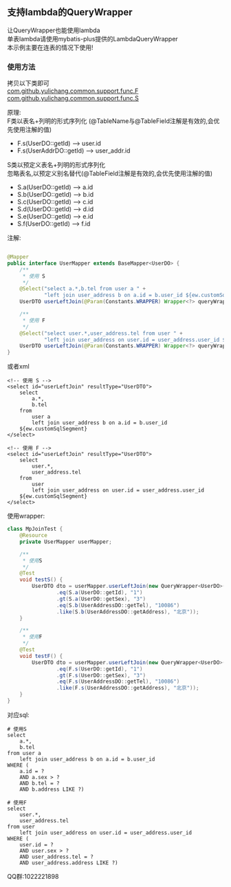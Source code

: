## 支持lambda的QueryWrapper

让QueryWrapper也能使用lambda  
单表lambda请使用mybatis-plus提供的LambdaQueryWrapper  
本示例主要在连表的情况下使用!

### 使用方法

拷贝以下类即可  
[com.github.yulichang.common.support.func.F]()  
[com.github.yulichang.common.support.func.S]()

原理:  
F类以表名+列明的形式序列化 (@TableName与@TableField注解是有效的,会优先使用注解的值)

* F.s(UserDO::getId)  --> user.id
* F.s(UserAddrDO::getId)  --> user_addr.id

S类以预定义表名+列明的形式序列化  
忽略表名,以预定义别名替代(@TableField注解是有效的,会优先使用注解的值)

* S.a(UserDO::getId)       --> a.id
* S.b(UserDO::getId)       --> b.id
* S.c(UserDO::getId)       --> c.id
* S.d(UserDO::getId)       --> d.id
* S.e(UserDO::getId)       --> e.id
* S.f(UserDO::getId)       --> f.id

注解:

```java

@Mapper
public interface UserMapper extends BaseMapper<UserDO> {
    /**
     * 使用 S
     */
    @Select("select a.*,b.tel from user a " +
            "left join user_address b on a.id = b.user_id ${ew.customSqlSegment}")
    UserDTO userLeftJoin(@Param(Constants.WRAPPER) Wrapper<?> queryWrapper);

    /**
     * 使用 F
     */
    @Select("select user.*,user_address.tel from user " +
            "left join user_address on user.id = user_address.user_id ${ew.customSqlSegment}")
    UserDTO userLeftJoin(@Param(Constants.WRAPPER) Wrapper<?> queryWrapper);
}
```

或者xml

```
<!-- 使用 S -->
<select id="userLeftJoin" resultType="UserDTO">
    select 
        a.*, 
        b.tel
    from 
        user a
        left join user_address b on a.id = b.user_id
    ${ew.customSqlSegment}
</select>

<!-- 使用 F -->
<select id="userLeftJoin" resultType="UserDTO">
    select 
        user.*, 
        user_address.tel
    from 
        user
        left join user_address on user.id = user_address.user_id
    ${ew.customSqlSegment}
</select>
```

使用wrapper:

```java
class MpJoinTest {
    @Resource
    private UserMapper userMapper;

    /**
     * 使用S
     */
    @Test
    void testS() {
        UserDTO dto = userMapper.userLeftJoin(new QueryWrapper<UserDO>()
                .eq(S.a(UserDO::getId), "1")
                .gt(S.a(UserDO::getSex), "3")
                .eq(S.b(UserAddressDO::getTel), "10086")
                .like(S.b(UserAddressDO::getAddress), "北京"));
    }

    /**
     * 使用F
     */
    @Test
    void testF() {
        UserDTO dto = userMapper.userLeftJoin(new QueryWrapper<UserDO>()
                .eq(F.s(UserDO::getId), "1")
                .gt(F.s(UserDO::getSex), "3")
                .eq(F.s(UserAddressDO::getTel), "10086")
                .like(F.s(UserAddressDO::getAddress), "北京"));
    }
}
```

对应sql:

```
# 使用S
select 
    a.*,
    b.tel 
from user a 
    left join user_address b on a.id = b.user_id 
WHERE (
    a.id = ? 
    AND a.sex > ? 
    AND b.tel = ? 
    AND b.address LIKE ?)
    
# 使用F
select 
    user.*,
    user_address.tel 
from user 
    left join user_address on user.id = user_address.user_id 
WHERE (
    user.id = ? 
    AND user.sex > ? 
    AND user_address.tel = ? 
    AND user_address.address LIKE ?)
```

QQ群:1022221898